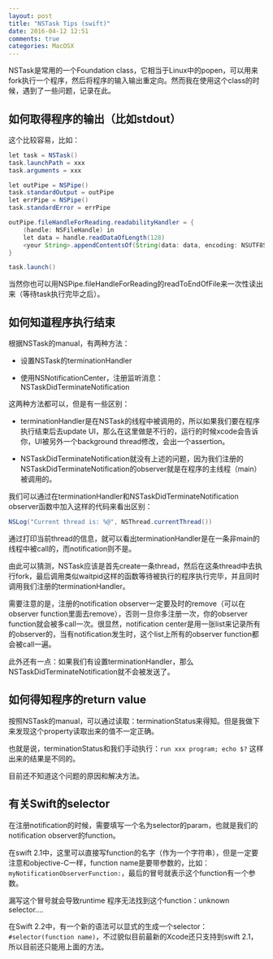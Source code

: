```yaml
---
layout: post
title: "NSTask Tips (swift)"
date: 2016-04-12 12:51
comments: true
categories: MacOSX
---
```


NSTask是常用的一个Foundation class，它相当于Linux中的popen，可以用来fork执行一个程序，然后将程序的输入输出重定向。然而我在使用这个class的时候，遇到了一些问题，记录在此。

<!-- more -->

## 如何取得程序的输出（比如stdout） ##

这个比较容易，比如：

``` java
let task = NSTask()
task.launchPath = xxx
task.arguments = xxx

let outPipe = NSPipe()
task.standardOutput = outPipe
let errPipe = NSPipe()
task.standardError = errPipe

outPipe.fileHandleForReading.readabilityHandler = {
    (handle: NSFileHandle) in
    let data = handle.readDataOfLength(128)
    <your String>.appendContentsOf(String(data: data, encoding: NSUTF8StringEncoding)!)
}

task.launch()
```

当然你也可以用NSPipe.fileHandleForReading的readToEndOfFile来一次性读出来（等待task执行完毕之后）。

## 如何知道程序执行结束 ##

根据NSTask的manual，有两种方法：

- 设置NSTask的terminationHandler

- 使用NSNotificationCenter，注册监听消息：NSTaskDidTerminateNotification

这两种方法都可以，但是有一些区别：

- terminationHandler是在NSTask的线程中被调用的，所以如果我们要在程序执行结束后去update UI，那么在这里做是不行的，运行的时候xcode会告诉你，UI被另外一个background thread修改，会出一个assertion。

- NSTaskDidTerminateNotification就没有上述的问题，因为我们注册的NSTaskDidTerminateNotification的observer就是在程序的主线程（main）被调用的。

我们可以通过在terminationHandler和NSTaskDidTerminateNotification observer函数中加入这样的代码来看出区别：

``` java
NSLog("Current thread is: %@", NSThread.currentThread())
```

通过打印当前thread的信息，就可以看出terminationHandler是在一条非main的线程中被call的，而notification则不是。

由此可以猜测，NSTask应该是首先create一条thread，然后在这条thread中去执行fork，最后调用类似waitpid这样的函数等待被执行的程序执行完毕，并且同时调用我们注册的terminationHandler。

需要注意的是，注册的notification observer一定要及时的remove（可以在observer function里面去remove），否则一旦你多注册一次，你的observer function就会被多call一次。很显然，notification center是用一张list来记录所有的observer的，当有notification发生时，这个list上所有的observer function都会被call一遍。

此外还有一点：如果我们有设置terminationHandler，那么NSTaskDidTerminateNotification就不会被发送了。

## 如何得知程序的return value ##

按照NSTask的manual，可以通过读取：terminationStatus来得知。但是我做下来发现这个property读取出来的值不一定正确。

也就是说，terminationStatus和我们手动执行：`run xxx program; echo $?` 这样出来的结果是不同的。

目前还不知道这个问题的原因和解决方法。

## 有关Swift的selector ##

在注册notification的时候，需要填写一个名为selector的param，也就是我们的notification observer的function。

在swift 2.1中，这里可以直接写function的名字（作为一个字符串），但是一定要注意和objective-C一样，function name是要带参数的，比如：`myNotificationObserverFunction:`，最后的冒号就表示这个function有一个参数。

漏写这个冒号就会导致runtime 程序无法找到这个function：unknown selector....

在Swift 2.2中，有一个新的语法可以显式的生成一个selector：`#selector(function name)`，不过貌似目前最新的Xcode还只支持到swift 2.1，所以目前还只能用上面的方法。
